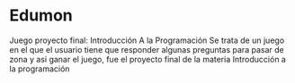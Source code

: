 # Edumon
Juego proyecto final: Introducción A la Programación
Se trata de un juego en el que el usuario tiene que responder algunas preguntas para pasar de zona y asi ganar el juego, fue el proyecto final de la materia Introducción
a la programación
